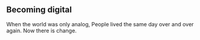 ## Becoming digital

When the world was only analog,
People lived the same day over and over again. Now there is change. 